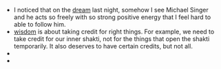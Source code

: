 - I noticed that on the [dream](<dream.md>) last night, somehow I see Michael Singer and he acts so freely with so strong positive energy that I feel hard to able to follow him.
- [wisdom](<wisdom.md>) is about taking credit for right things. For example, we need to take credit for our inner shakti, not for the things that open the shakti temporarily. It also deserves to have certain credits, but not all.  
- 
- 
